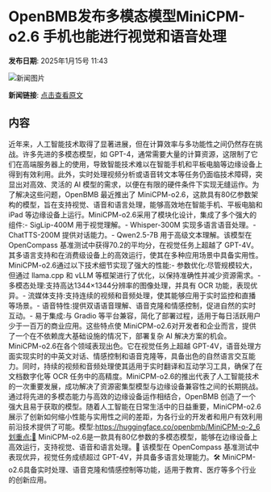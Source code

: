 # OpenBMB发布多模态模型MiniCPM-o2.6 手机也能进行视觉和语音处理

**发布日期**: 2025年1月15号 11:43

![新闻图片](https://upload.chinaz.com/2025/0115/6387253818848961679077043.png)

**新闻链接**: [点击查看原文](https://www.aibase.com/zh/news/14732)

## 内容

近年来，人工智能技术取得了显著进展，但在计算效率与多功能性之间仍然存在挑战。许多先进的多模态模型，如 GPT-4，通常需要大量的计算资源，这限制了它们在高端服务器上的使用，导致智能技术难以在智能手机和平板电脑等边缘设备上得到有效利用。此外，实时处理视频分析或语音转文本等任务仍面临技术障碍，突显出对高效、灵活的 AI 模型的需求，以便在有限的硬件条件下实现无缝运作。为了解决这些问题，OpenBMB 最近推出了 MiniCPM-o2.6，这款具有80亿参数架构的模型，旨在支持视觉、语音和语言处理，能够高效地在智能手机、平板电脑和 iPad 等边缘设备上运行。MiniCPM-o2.6采用了模块化设计，集成了多个强大的组件:- SigLip-400M 用于视觉理解。- Whisper-300M 实现多语言语音处理。- ChatTTS-200M 提供对话能力。- Qwen2.5-7B 用于高级文本理解。该模型在 OpenCompass 基准测试中获得70.2的平均分，在视觉任务上超越了 GPT-4V。其多语言支持和在消费级设备上的高效运行，使其在多种应用场景中具备实用性。MiniCPM-o2.6通过以下技术细节实现了强大的性能:- 参数优化:尽管规模较大，但通过 llama.cpp 和 vLLM 等框架进行了优化，以保持准确性并减少资源需求。- 多模态处理:支持高达1344×1344分辨率的图像处理，并具有 OCR 功能，表现优异。- 流媒体支持:支持连续的视频和音频处理，使其能够应用于实时监控和直播等场景。- 语音特性:提供双语语音理解、语音克隆和情感控制，促进自然的实时互动。- 易于集成:与 Gradio 等平台兼容，简化了部署过程，适用于每日活跃用户少于一百万的商业应用。这些特点使 MiniCPM-o2.6对开发者和企业而言，提供了一个在不依赖庞大基础设施的情况下，部署复杂 AI 解决方案的机会。MiniCPM-o2.6在各个领域表现出色。它在视觉任务上超越 GPT-4V，语音处理方面实现实时的中英文对话、情感控制和语音克隆等，具备出色的自然语言交互能力。同时，持续的视频和音频处理使其适用于实时翻译和互动学习工具，确保了在文档数字化等 OCR 任务中的高精度。MiniCPM-o2.6的推出代表了人工智能技术的一次重要发展，成功解决了资源密集型模型与边缘设备兼容性之间的长期挑战。通过将先进的多模态能力与高效的边缘设备运作相结合，OpenBMB 创造了一个强大且易于获取的模型。随着人工智能在日常生活中的日益重要，MiniCPM-o2.6展示了创新如何缩小性能与实用性之间的差距，为各行业的开发者和用户有效利用前沿技术提供了可能。模型:https://huggingface.co/openbmb/MiniCPM-o-2_6划重点:🌟 MiniCPM-o2.6是一款具有80亿参数的多模态模型，能够在边缘设备上高效运行，支持视觉、语音和语言处理。🚀 该模型在 OpenCompass 基准测试中表现优异，视觉任务成绩超过 GPT-4V，并具备多语言处理能力。🛠️ MiniCPM-o2.6具备实时处理、语音克隆和情感控制等功能，适用于教育、医疗等多个行业的创新应用。
